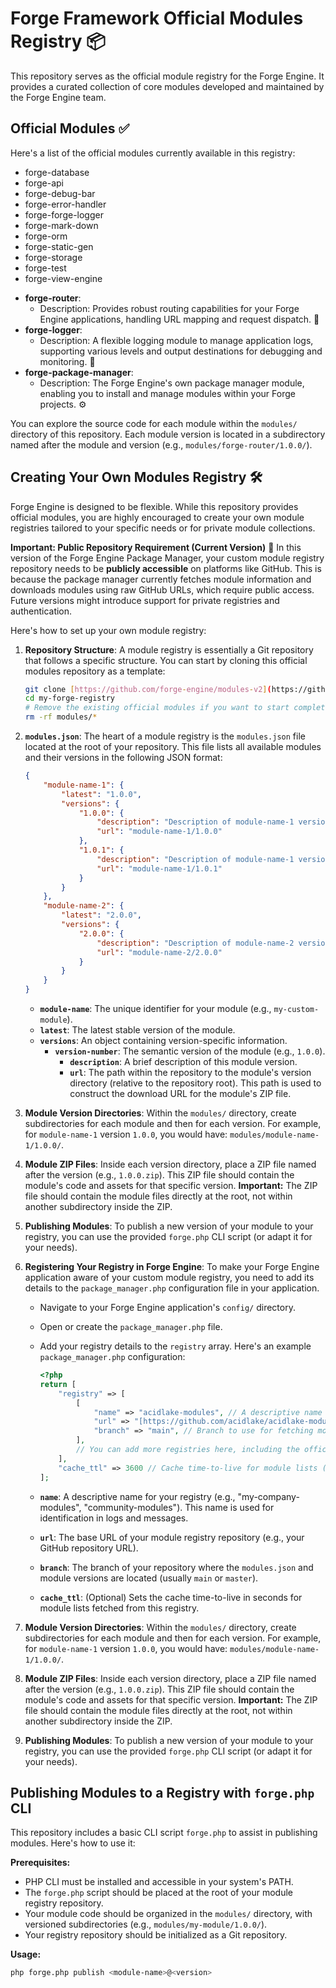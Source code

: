 # Forge Framework Official Modules Registry 📦

This repository serves as the official module registry for the Forge Engine. It provides a curated collection of core modules developed and maintained by the Forge Engine team.

## Official Modules ✅

Here's a list of the official modules currently available in this registry:

- forge-database
- forge-api
- forge-debug-bar
- forge-error-handler
- forge-forge-logger
- forge-mark-down
- forge-orm
- forge-static-gen
- forge-storage
- forge-test
- forge-view-engine
*   **forge-router**:
    *   Description:  Provides robust routing capabilities for your Forge Engine applications, handling URL mapping and request dispatch. 🚀
*   **forge-logger**:
    *   Description:  A flexible logging module to manage application logs, supporting various levels and output destinations for debugging and monitoring. 📝
*   **forge-package-manager**:
    *   Description:  The Forge Engine's own package manager module, enabling you to install and manage modules within your Forge projects. ⚙️

You can explore the source code for each module within the `modules/` directory of this repository. Each module version is located in a subdirectory named after the module and version (e.g., `modules/forge-router/1.0.0/`).

## Creating Your Own Modules Registry 🛠️

Forge Engine is designed to be flexible. While this repository provides official modules, you are highly encouraged to create your own module registries tailored to your specific needs or for private module collections.

**Important: Public Repository Requirement (Current Version)** 🔑
In this version of the Forge Engine Package Manager, your custom module registry repository needs to be **publicly accessible** on platforms like GitHub. This is because the package manager currently fetches module information and downloads modules using raw GitHub URLs, which require public access. Future versions might introduce support for private registries and authentication.

Here's how to set up your own module registry:

1.  **Repository Structure**:  A module registry is essentially a Git repository that follows a specific structure. You can start by cloning this official modules repository as a template:

    ```bash
    git clone [https://github.com/forge-engine/modules-v2](https://github.com/forge-engine/modules-v2) my-forge-registry
    cd my-forge-registry
    # Remove the existing official modules if you want to start completely fresh (optional)
    rm -rf modules/*
    ```

2.  **`modules.json`**:  The heart of a module registry is the `modules.json` file located at the root of your repository. This file lists all available modules and their versions in the following JSON format:

    ```json
    {
        "module-name-1": {
            "latest": "1.0.0",
            "versions": {
                "1.0.0": {
                    "description": "Description of module-name-1 version 1.0.0",
                    "url": "module-name-1/1.0.0"
                },
                "1.0.1": {
                    "description": "Description of module-name-1 version 1.0.1",
                    "url": "module-name-1/1.0.1"
                }
            }
        },
        "module-name-2": {
            "latest": "2.0.0",
            "versions": {
                "2.0.0": {
                    "description": "Description of module-name-2 version 2.0.0",
                    "url": "module-name-2/2.0.0"
                }
            }
        }
    }
    ```

    *   **`module-name`**:  The unique identifier for your module (e.g., `my-custom-module`).
    *   **`latest`**:  The latest stable version of the module.
    *   **`versions`**:  An object containing version-specific information.
        *   **`version-number`**:  The semantic version of the module (e.g., `1.0.0`).
            *   **`description`**:  A brief description of this module version.
            *   **`url`**:  The path within the repository to the module's version directory (relative to the repository root).  This path is used to construct the download URL for the module's ZIP file.

3.  **Module Version Directories**: Within the `modules/` directory, create subdirectories for each module and then for each version.  For example, for `module-name-1` version `1.0.0`, you would have: `modules/module-name-1/1.0.0/`.

4.  **Module ZIP Files**:  Inside each version directory, place a ZIP file named after the version (e.g., `1.0.0.zip`). This ZIP file should contain the module's code and assets for that specific version.  **Important:** The ZIP file should contain the module files directly at the root, not within another subdirectory inside the ZIP.

5.  **Publishing Modules**: To publish a new version of your module to your registry, you can use the provided `forge.php` CLI script (or adapt it for your needs).

6.  **Registering Your Registry in Forge Engine**:  To make your Forge Engine application aware of your custom module registry, you need to add its details to the `package_manager.php` configuration file in your application.

    *   Navigate to your Forge Engine application's `config/` directory.
    *   Open or create the `package_manager.php` file.
    *   Add your registry details to the `registry` array. Here's an example `package_manager.php` configuration:

        ```php
        <?php
        return [
            "registry" => [
                [
                    "name" => "acidlake-modules", // A descriptive name for your registry
                    "url" => "[https://github.com/acidlake/acidlake-modules](https://github.com/acidlake/acidlake-modules)", // URL of your registry repository (e.g., GitHub)
                    "branch" => "main", // Branch to use for fetching module information (usually 'main' or 'master')
                ],
                // You can add more registries here, including the official one if you want to explicitly include it
            ],
            "cache_ttl" => 3600 // Cache time-to-live for module lists (in seconds)
        ];
        ```

    *   **`name`**:  A descriptive name for your registry (e.g., "my-company-modules", "community-modules"). This name is used for identification in logs and messages.
    *   **`url`**:  The base URL of your module registry repository (e.g., your GitHub repository URL).
    *   **`branch`**:  The branch of your repository where the `modules.json` and module versions are located (usually `main` or `master`).
    *   **`cache_ttl`**: (Optional) Sets the cache time-to-live in seconds for module lists fetched from this registry.

3.  **Module Version Directories**: Within the `modules/` directory, create subdirectories for each module and then for each version.  For example, for `module-name-1` version `1.0.0`, you would have: `modules/module-name-1/1.0.0/`.

4.  **Module ZIP Files**:  Inside each version directory, place a ZIP file named after the version (e.g., `1.0.0.zip`). This ZIP file should contain the module's code and assets for that specific version.  **Important:** The ZIP file should contain the module files directly at the root, not within another subdirectory inside the ZIP.

5.  **Publishing Modules**: To publish a new version of your module to your registry, you can use the provided `forge.php` CLI script (or adapt it for your needs).

## Publishing Modules to a Registry with `forge.php` CLI

This repository includes a basic CLI script `forge.php` to assist in publishing modules.  Here's how to use it:

**Prerequisites:**

*   PHP CLI must be installed and accessible in your system's PATH.
*   The `forge.php` script should be placed at the root of your module registry repository.
*   Your module code should be organized in the `modules/` directory, with versioned subdirectories (e.g., `modules/my-module/1.0.0/`).
*   Your registry repository should be initialized as a Git repository.

**Usage:**

```bash
php forge.php publish <module-name>@<version>
